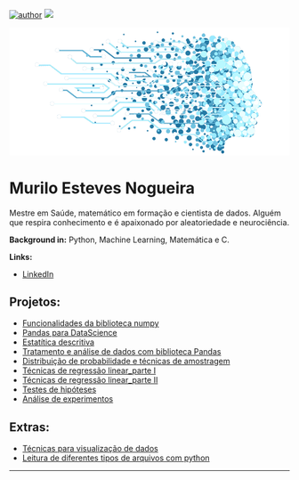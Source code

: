 [![author](https://img.shields.io/badge/author-muriloEN-green.svg)](https://www.linkedin.com/in/murilo-esteves-nogueira-53140a241/) [![](https://img.shields.io/badge/python-3.7+-blue.svg)](https://www.python.org/downloads/release/python-365/) 

<p align="center">
  <img src="./dataScience.png" >
</p>

# Murilo Esteves Nogueira

<p>Mestre em Saúde, matemático em formação e cientista de dados. Alguém que respira conhecimento e é apaixonado por aleatoriedade e neurociência.</p>

**Background in:** Python, Machine Learning, Matemática e C.

**Links:**

- [LinkedIn](https://www.linkedin.com/in/murilo-esteves-nogueira-53140a241/)

## Projetos:

- [Funcionalidades da biblioteca numpy](https://github.com/Muril0EN/Portif-lio-Data-Science/tree/main/Python_DS_numpy/Numpy)
- [Pandas para DataScience](https://github.com/Muril0EN/Portif-lio-Data-Science/tree/main/Python_DS_pandas/Pandas)
- [Estatítica descritiva](https://github.com/Muril0EN/Portif-lio-Data-Science/tree/main/Estat%C3%ADstica_descritiva)
- [Tratamento e análise de dados com biblioteca Pandas](https://github.com/Muril0EN/Portif-lio-Data-Science/tree/main/Pandas_tratamento_an%C3%A1lise)
- [Distribuição de probabilidade e técnicas de amostragem](https://github.com/Muril0EN/Portif-lio-Data-Science/tree/main/Probabilidade_amostragem)
- [Técnicas de regressão linear_parte I](https://github.com/Muril0EN/Portif-lio-Data-Science/tree/main/Regress%C3%A3o_linear_I)
- [Técnicas de regressão linear_parte II](https://github.com/Muril0EN/Portif-lio-Data-Science/tree/main/Regress%C3%A3o-linear-II)
- [Testes de hipóteses](https://github.com/Muril0EN/Portif-lio-Data-Science/tree/main/Teste_de_hipoteses)
- [Análise de experimentos](https://github.com/Muril0EN/Portif-lio-Data-Science/tree/main/An%C3%A1lise_experimentos)
  
## Extras:
- [Técnicas para visualização de dados](https://github.com/Muril0EN/Portif-lio-Data-Science/tree/main/Data_visualization)
- [Leitura de diferentes tipos de arquivos com python](https://github.com/Muril0EN/Portif-lio-Data-Science/tree/main/Python_deferentes_tipos_de_arquivos)

---

